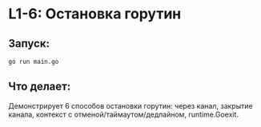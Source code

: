 # L1-6: Остановка горутин

## Запуск:
```bash
go run main.go
```

## Что делает:
Демонстрирует 6 способов остановки горутин: через канал, закрытие канала, контекст с отменой/таймаутом/дедлайном, runtime.Goexit.